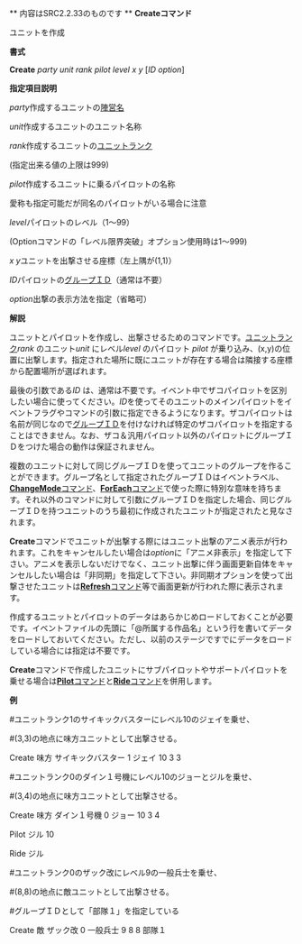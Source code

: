 ** 内容はSRC2.2.33のものです **
**Createコマンド**

ユニットを作成

**書式**

**Create** *party unit rank pilot level x y* [*ID option*]

**指定項目説明**

*party*作成するユニットの[陣営名](陣営名.md)

*unit*作成するユニットのユニット名称

*rank*作成するユニットの[ユニットランク](ユニットランク.md)

(指定出来る値の上限は999)

*pilot*作成するユニットに乗るパイロットの名称

愛称も指定可能だが同名のパイロットがいる場合に注意

*level*パイロットのレベル（1～99）

(Optionコマンドの「レベル限界突破」オプション使用時は1～999)

*x y*ユニットを出撃させる座標（左上隅が(1,1)）

*ID*パイロットの[グループＩＤ](グループＩＤ.md)（通常は不要）

*option*出撃の表示方法を指定（省略可）

**解説**

ユニットとパイロットを作成し、出撃させるためのコマンドです。[ユニットランク](ユニットランク.md)*rank* のユニット*unit* にレベル*level* のパイロット *pilot* が乗り込み、(x,y)の位置に出撃します。指定された場所に既にユニットが存在する場合は隣接する座標から配置場所が選ばれます。

最後の引数である*ID* は、通常は不要です。イベント中でザコパイロットを区別したい場合に使ってください。*ID*を使ってそのユニットのメインパイロットをイベントフラグやコマンドの引数に指定できるようになります。ザコパイロットは名前が同じなので[グループＩＤ](グループＩＤ.md)を付けなければ特定のザコパイロットを指定することはできません。なお、ザコ＆汎用パイロット以外のパイロットにグループＩＤをつけた場合の動作は保証されません。

複数のユニットに対して同じグループＩＤを使ってユニットのグループを作ることができます。グループ名として指定されたグループＩＤはイベントラベル、[**ChangeMode**コマンド](ChangeModeコマンド.md)、[**ForEach**コマンド](ForEachコマンド.md)で使った際に特別な意味を持ちます。それ以外のコマンドに対して引数にグループＩＤを指定した場合、同じグループＩＤを持つユニットのうち最初に作成されたユニットが指定されたと見なされます。

**Create**コマンドでユニットが出撃する際にはユニット出撃のアニメ表示が行われます。これをキャンセルしたい場合は*option*に「アニメ非表示」を指定して下さい。アニメを表示しないだけでなく、ユニット出撃に伴う画面更新自体をキャンセルしたい場合は「非同期」を指定して下さい。非同期オプションを使って出撃させたユニットは[**Refresh**コマンド](Refreshコマンド.md)等で画面更新が行われた際に表示されます。

作成するユニットとパイロットのデータはあらかじめロードしておくことが必要です。イベントファイルの先頭に「@所属する作品名」という行を書いてデータをロードしておいてください。ただし、以前のステージですでにデータをロードしている場合には指定は不要です。

**Create**コマンドで作成したユニットにサブパイロットやサポートパイロットを乗せる場合は[**Pilot**コマンド](Pilotコマンド.md)と[**Ride**コマンド](Rideコマンド.md)を併用します。

**例**

#ユニットランク1のサイキックバスターにレベル10のジェイを乗せ、

#(3,3)の地点に味方ユニットとして出撃させる。

Create 味方 サイキックバスター 1 ジェイ 10 3 3

#ユニットランク0のダイン１号機にレベル10のジョーとジルを乗せ、

#(3,4)の地点に味方ユニットとして出撃させる。

Create 味方 ダイン１号機 0 ジョー 10 3 4

Pilot ジル 10

Ride ジル

#ユニットランク0のザック改にレベル9の一般兵士を乗せ、

#(8,8)の地点に敵ユニットとして出撃させる。

#グループＩＤとして「部隊１」を指定している

Create 敵 ザック改 0 一般兵士 9 8 8 部隊１

